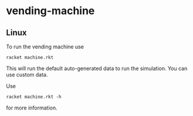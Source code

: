 # vending-machine

## Linux
To run the vending machine use

```
racket machine.rkt
```

This will run the default auto-generated data to run the simulation. You can use custom data.

Use
```
racket machine.rkt -h
```
for more information.
